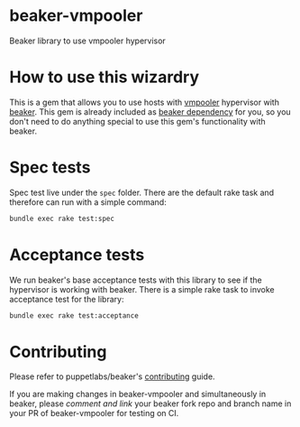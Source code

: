 # beaker-vmpooler

Beaker library to use vmpooler hypervisor

# How to use this wizardry
 
This is a gem that allows you to use hosts with [vmpooler](vmpooler.md) hypervisor with [beaker](https://github.com/puppetlabs/beaker). This gem is already included as [beaker dependency](https://github.com/puppetlabs/beaker/blob/master/beaker.gemspec#L59) for you, so you don't need to do anything special to use this gem's functionality with beaker.

# Spec tests

Spec test live under the `spec` folder. There are the default rake task and therefore can run with a simple command:
```bash
bundle exec rake test:spec
```

# Acceptance tests

We run beaker's base acceptance tests with this library to see if the hypervisor is working with beaker. There is a simple rake task to invoke acceptance test for the library:
```bash
bundle exec rake test:acceptance
```

# Contributing

Please refer to puppetlabs/beaker's [contributing](https://github.com/puppetlabs/beaker/blob/master/CONTRIBUTING.md) guide.

If you are making changes in beaker-vmpooler and simultaneously in beaker, please *comment and link* your beaker fork repo and branch name in your PR of beaker-vmpooler for testing on CI.
